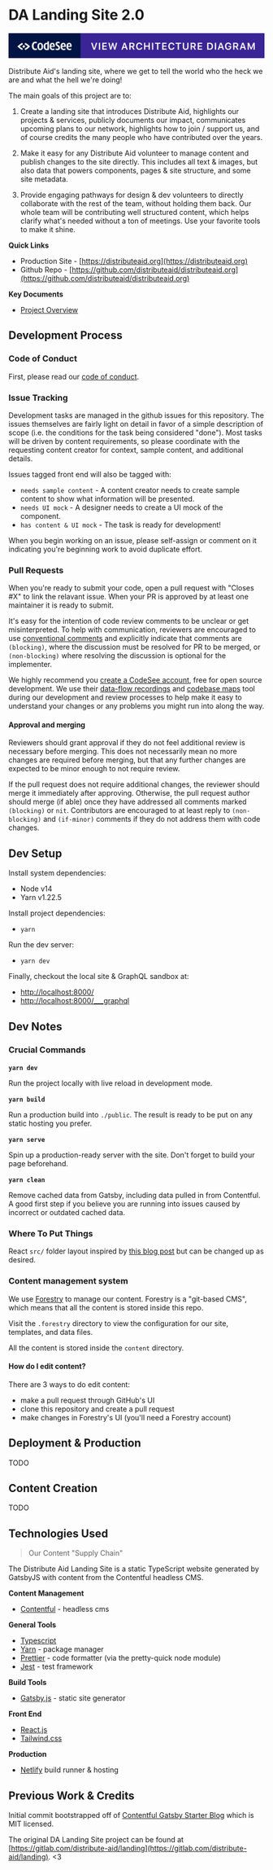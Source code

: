 DA Landing Site 2.0
===============================================================================

[![CodeSee: View Architecture Diagram](./badge.svg)](https://app.codesee.io/maps/ddc21460-098f-11ec-b053-333e0b8cd199)

Distribute Aid's landing site, where we get to tell the world who the heck we are and what the hell we're doing!

The main goals of this project are to:

1. Create a landing site that introduces Distribute Aid, highlights our projects & services, publicly documents our impact, communicates upcoming plans to our network, highlights how to join / support us, and of course credits the many people who have contributed over the years.

2. Make it easy for any Distribute Aid volunteer to manage content and publish changes to the site directly. This includes all text & images, but also data that powers components, pages & site structure, and some site metadata.
  
3. Provide engaging pathways for design & dev volunteers to directly collaborate with the rest of the team, without holding them back.  Our whole team will be contributing well structured content, which helps clarify what's needed without a ton of meetings.  Use your favorite tools to make it shine.

**Quick Links**

* Production Site - [https://distributeaid.org](https://distributeaid.org)
* Github Repo - [https://github.com/distributeaid/distributeaid.org](https://github.com/distributeaid/distributeaid.org)

**Key Documents**

* [Project Overview](https://www.notion.so/distributeaid/Landing-2-0-c85002a23d94423bb79f4c64802c4c47)


Development Process
------------------------------------------------------------

### Code of Conduct

First, please read our [code of conduct](https://github.com/distributeaid/.github/blob/saga/CODE_OF_CONDUCT.md).

### Issue Tracking

Development tasks are managed in the github issues for this repository. The issues themselves are fairly light on detail in favor of a simple description of scope (i.e. the conditions for the task being considered "done"). Most tasks will be driven by content requirements, so please coordinate with the requesting content creator for context, sample content, and additional details.

Issues tagged front end will also be tagged with:

* `needs sample content` - A content creator needs to create sample content to show what information will be presented.
* `needs UI mock` - A designer needs to create a UI mock of the component.
* `has content & UI mock` - The task is ready for development!

When you begin working on an issue, please self-assign or comment on it indicating you're beginning work to avoid duplicate effort.

### Pull Requests

When you're ready to submit your code, open a pull request with "Closes #X" to link the relavant issue. When your PR is approved by at least one maintainer it is ready to submit.

It's easy for the intention of code review comments to be unclear or get misinterpreted. To help with communication, reviewers are encouraged to use [conventional comments](https://conventionalcomments.org/) and explicitly indicate that comments are `(blocking)`, where the discussion must be resolved for PR to be merged, or `(non-blocking)` where resolving the discussion is optional for the implementer.

We highly recommend you [create a CodeSee account](https://www.codesee.io/welcome), free for open source development.  We use their [data-flow recordings](https://docs.codesee.io/docs/introduction-to-recordings) and [codebase maps](https://docs.codesee.io/docs/codebase-maps) tool during our development and review processes to help make it easy to understand your changes or any problems you might run into along the way.

#### Approval and merging

Reviewers should grant approval if they do not feel additional review is necessary before merging. This does not necessarily mean no more changes are required before merging, but that any further changes are expected to be minor enough to not require review.

If the pull request does not require additional changes, the reviewer should merge it immediately after approving. Otherwise, the pull request author should merge (if able) once they have addressed all comments marked `(blocking)` or `nit`. Contributors are encouraged to at least reply to `(non-blocking)` and `(if-minor)` comments if they do not address them with code changes.


Dev Setup
------------------------------------------------------------

Install system dependencies:

* Node v14
* Yarn v1.22.5

Install project dependencies:

* `yarn`

Run the dev server:

* `yarn dev`

Finally, checkout the local site & GraphQL sandbox at:

* [http://localhost:8000/](http://localhost:8000/)
* [http://localhost:8000/___graphql](http://localhost:8000/___graphql)


Dev Notes
------------------------------------------------------------

### Crucial Commands

**`yarn dev`**

Run the project locally with live reload in development mode.

**`yarn build`**

Run a production build into `./public`. The result is ready to be put on any static hosting you prefer.

**`yarn serve`**

Spin up a production-ready server with the site. Don't forget to build your page beforehand.

**`yarn clean`**

Remove cached data from Gatsby, including data pulled in from Contentful. A good first step if you believe you are running into issues caused by incorrect or outdated cached data.

### Where To Put Things

React `src/` folder layout inspired by [this blog post](https://charles-stover.medium.com/optimal-file-structure-for-react-applications-f3e35ad0a145) but can be changed up as desired.


### Content management system

We use [Forestry](https://forestry.io) to manage our content. Forestry is a "git-based CMS", which means that all the content is stored inside this repo.

Visit the `.forestry` directory to view the configuration for our site, templates, and data files.

All the content is stored inside the `content` directory.

#### How do I edit content?

There are 3 ways to do edit content:
- make a pull request through GitHub's UI
- clone this repository and create a pull request
- make changes in Forestry's UI (you'll need a Forestry account)

Deployment & Production
------------------------------------------------------------

TODO


Content Creation
------------------------------------------------------------

TODO


Technologies Used
------------------------------------------------------------

> Our Content "Supply Chain"

The Distribute Aid Landing Site is a static TypeScript website generated by GatsbyJS with content from the Contentful headless CMS.

**Content Management**

* [Contentful](https://www.contentful.com/) - headless cms

**General Tools**

* [Typescript](https://www.typescriptlang.org/)
* [Yarn](https://yarnpkg.com/) - package manager
* [Prettier](https://prettier.io/) - code formatter (via the pretty-quick node module)
* [Jest](https://jestjs.io/) - test framework

**Build Tools**

* [Gatsby.js](http://gatsbyjs.org/) - static site generator

**Front End**

* [React.js](https://reactjs.org/)
* [Tailwind.css](https://tailwindcss.com/)

**Production**

* [Netlify](https://www.netlify.com/) build runner & hosting


Previous Work & Credits
------------------------------------------------------------

Initial commit bootstrapped off of [Contentful Gatsby Starter Blog](https://github.com/contentful/starter-gatsby-blog/) which is MIT licensed.

The original DA Landing Site project can be found at [https://gitlab.com/distribute-aid/landing](https://gitlab.com/distribute-aid/landing). <3
